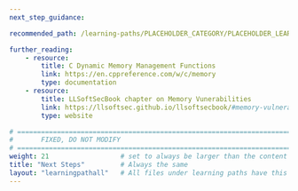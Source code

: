 ```yaml
---
next_step_guidance:

recommended_path: /learning-paths/PLACEHOLDER_CATEGORY/PLACEHOLDER_LEARNING_PATH/

further_reading:
    - resource:
        title: C Dynamic Memory Management Functions
        link: https://en.cppreference.com/w/c/memory
        type: documentation
    - resource:
        title: LLSoftSecBook chapter on Memory Vunerabilities
        link: https://llsoftsec.github.io/llsoftsecbook/#memory-vulnerability-based-attacks
        type: website

# ================================================================================
#       FIXED, DO NOT MODIFY
# ================================================================================
weight: 21                  # set to always be larger than the content in this path, and one more than 'review'
title: "Next Steps"         # Always the same
layout: "learningpathall"   # All files under learning paths have this same wrapper
---
```

